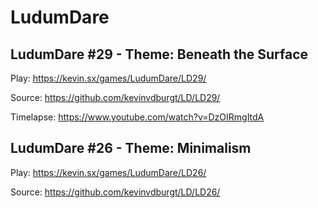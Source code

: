 LudumDare
=========

LudumDare #29 - Theme: Beneath the Surface
---
Play: https://kevin.sx/games/LudumDare/LD29/

Source: https://github.com/kevinvdburgt/LD/LD29/

Timelapse: https://www.youtube.com/watch?v=DzOIRmgItdA

LudumDare #26 - Theme: Minimalism
---
Play: https://kevin.sx/games/LudumDare/LD26/

Source: https://github.com/kevinvdburgt/LD/LD26/
